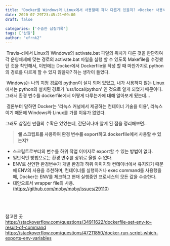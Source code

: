 ```yaml
---
title: "Docker를 Windows와 Linux에서 사용할때 각각 다른게 있을까? <Docker 사용시 Shellscript를 통해 환경변수를 export 하기>"
date: 2020-07-29T23:45:21+09:00
draft: false

categories: ['수습한 삽질기록']
tags: ['삽질']
author: "xfrnk2"
---
```

&nbsp;Travis-ci에서 Linux와 Windows의 activate.bat 파일의 위치가 다른 것을 판단하여 각 운영체제에 맞는 경로의 activate.bat 파일을 실행 할 수 있도록 Makefile을 수정했던 것을 착안해서,  이번에는 Docker에서 Dockerfile을 작성 할 때 마찬가지로 python의 경로를 다르게 할 수 있지 않을까? 하는 생각이 들었다.   
  
&nbsp;Windows는 나의 지정 경로에 python이 설치 되어 있었고, 내가 사용하지 않는 Linux에서는 python의 설치된 경로가 'usr/local/python' 인 것으로 알게 되었기 때문이다. 그래서 환경 변수를 dockerfile에서 어떻게 다루는가에 대해 알아보게 됬는데...  

&nbsp;결론부터 말하면 Docker는 '리눅스 커널에서 제공하는 컨테이너 기술을 이용', 리눅스 이기 때문에 Windows와 Linux를 가를 이유가 없었다.  
  
그래도 삽질한 만큼의 수확은 있었는데, 간단히나마 알게 된 점을 정리해보면..  


> **쉘 스크립트를 사용하여 환경 변수를 export하고 dockerfile에서 사용할 수 있는지?**  
+ 스크립트로부터의 변수를 하위 작업 이미지로 export할 수 있는 방법이 없다.
+ 일반적인 방법으로는 환경 변수를 상위로 올릴 수 없다.
+ ENV로 선언한 환경변수가 개발 환경과 하위 이미지와 컨테이너에서 유지되기 때문에 ENV의 사용을 추천하며, 컨테이너를 실행하거나 exec command를 사용했을 때, Docker는 ENV를 체크하고 현재 실행중인 프로세스의 모든 값을 수송한다.
+ 대안으로서 wrapper file의 사용.(https://github.com/moby/moby/issues/29110)
  
　   
　
  
    
참고한 곳  
https://stackoverflow.com/questions/34911622/dockerfile-set-env-to-result-of-command  
https://stackoverflow.com/questions/47211850/docker-run-script-which-exports-env-variables


